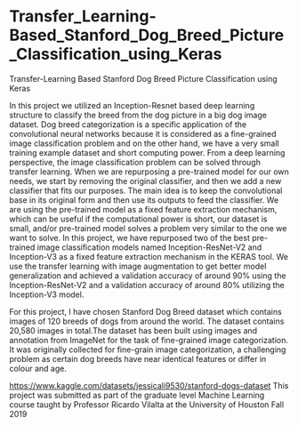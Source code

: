 # Transfer_Learning-Based_Stanford_Dog_Breed_Picture_Classification_using_Keras

Transfer-Learning Based Stanford Dog Breed Picture Classification using Keras

In this project we utilized an Inception-Resnet based deep learning structure to classify the breed from the dog picture in a big dog image dataset. Dog breed categorization is a specific application of the convolutional neural networks because it is considered as a fine-grained image classification problem and on the other hand, we have a very small training example dataset and short computing power. From a deep learning perspective, the image classification problem can be solved through transfer learning. When we are repurposing a pre-trained model for our own needs, we start by removing the original classifier, and then we add a new classifier that fits our purposes. The main idea is to keep the convolutional base in its original form and then use its outputs to feed the classifier. We are using the pre-trained model as a fixed feature extraction mechanism, which can be useful if the computational power is short, our dataset is small, and/or pre-trained model solves a problem very similar to the one we want to solve. In this project, we have repurposed two of the best pre-trained image classification models named Inception-ResNet-V2 and Inception-V3 as a fixed feature extraction mechanism in the KERAS tool. We use the transfer learning with image augmentation to get better model generalization and achieved a validation accuracy of around 90% using the Inception-ResNet-V2 and a validation accuracy of around 80% utilizing the Inception-V3 model.

For this project, I have chosen Stanford Dog Breed dataset which contains images of 120 breeds of dogs from around the world. The dataset contains 20,580 images in total.The dataset has been built using images and annotation from ImageNet for the task of fine-grained image categorization. It was originally collected for fine-grain image categorization, a challenging problem as certain dog breeds have near identical features or differ in colour and age.

https://www.kaggle.com/datasets/jessicali9530/stanford-dogs-dataset
This project was submitted as part of the graduate level Machine Learning course taught by Professor Ricardo Vilalta at the University of Houston Fall 2019
